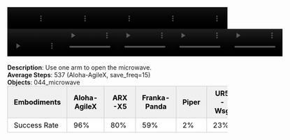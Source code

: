 <!DOCTYPE html>
<html lang="en">
<body>
    <div style="display: flex;">
        <video src="./task_video_clean/open_microwave/aloha-agilex_head.mp4" controls loop muted autoplay style="width: 20.0%;"></video>
        <video src="./task_video_clean/open_microwave/franka-panda_head.mp4" controls loop muted autoplay style="width: 20.0%;"></video>
        <video src="./task_video_clean/open_microwave/ARX-X5_head.mp4" controls loop muted autoplay style="width: 20.0%;"></video>
        <video src="./task_video_clean/open_microwave/piper_head.mp4" controls loop muted autoplay style="width: 20.0%;"></video>
        <video src="./task_video_clean/open_microwave/ur5-wsg_head.mp4" controls loop muted autoplay style="width: 20.0%;"></video>
    </div>
    <div style="display: flex;">
        <video src="./task_video_clean/open_microwave/aloha-agilex_world.mp4" controls loop muted autoplay style="width: 25%;"></video>
        <video src="./task_video_clean/open_microwave/franka-panda_world.mp4" controls loop muted autoplay style="width: 25%;"></video>
        <video src="./task_video_clean/open_microwave/ARX-X5_world.mp4" controls loop muted autoplay style="width: 25%;"></video>
        <video src="./task_video_clean/open_microwave/piper_world.mp4" controls loop muted autoplay style="width: 25%;"></video>
        <video src="./task_video_clean/open_microwave/ur5-wsg_world.mp4" controls loop muted autoplay style="width: 25%;"></video>
    </div>
    <br><b>Description</b>: Use one arm to open the microwave.<br>
    <b>Average Steps</b>: 537 (Aloha-AgileX, save_freq=15)<br>
    <b>Objects</b>: 044_microwave<br>
    <table style="margin:0 auto;border-collapse:collapse;width:auto;min-width:180px;background-color:white;">
        <thead>
            <tr style="background:#f0f0f0;">
                <th style="border:1px solid #ccc;padding:6px 14px;color:black;">Embodiments</th>
                <th style="border:1px solid #ccc;padding:6px 14px;color:black;">Aloha-AgileX</th>
                <th style="border:1px solid #ccc;padding:6px 14px;color:black;">ARX-X5</th>
                <th style="border:1px solid #ccc;padding:6px 14px;color:black;">Franka-Panda</th>
                <th style="border:1px solid #ccc;padding:6px 14px;color:black;">Piper</th>
                <th style="border:1px solid #ccc;padding:6px 14px;color:black;">UR5-Wsg</th>
            </tr>
        </thead>
        <tbody>
            <tr style="background:white;">
                <td style="border:1px solid #ccc;padding:6px 14px;color:black;">Success Rate</td>
                <td style="border:1px solid #ccc;padding:6px 14px;color:black;">96%</td>
                <td style="border:1px solid #ccc;padding:6px 14px;color:black;">80%</td>
                <td style="border:1px solid #ccc;padding:6px 14px;color:black;">59%</td>
                <td style="border:1px solid #ccc;padding:6px 14px;color:black;">2%</td>
                <td style="border:1px solid #ccc;padding:6px 14px;color:black;">23%</td>
            </tr>
        </tbody>
    </table>
</body>
</html>
